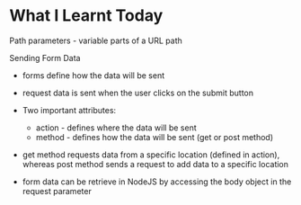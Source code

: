 # What I Learnt Today

Path parameters - variable parts of a URL path

Sending Form Data

- forms define how the data will be sent
- request data is sent when the user clicks on the submit button
- Two important attributes:

	- action - defines where the data will be sent
	- method - defines how the data will be sent (get or post method)

- get method requests data from a specific location (defined in action), whereas post method sends a request
to add data to a specific location

- form data can be retrieve in NodeJS by accessing the body object in the request parameter
